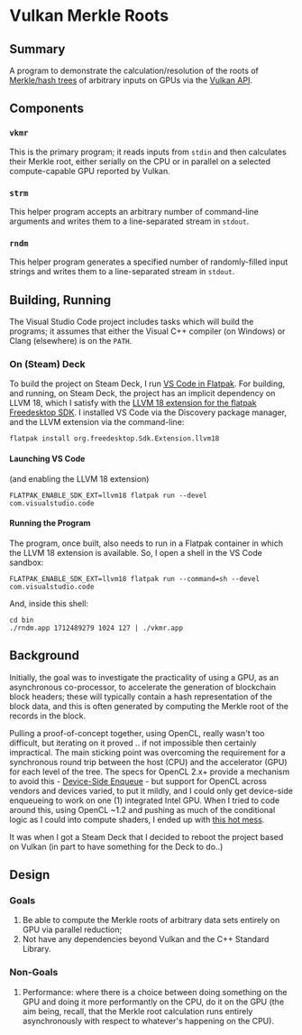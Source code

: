 # Vulkan Merkle Roots

## Summary
A program to demonstrate the calculation/resolution of the roots of [Merkle/hash trees](https://en.wikipedia.org/wiki/Merkle_tree) of arbitrary inputs on GPUs via the [Vulkan API](https://en.wikipedia.org/wiki/Vulkan).

## Components
### `vkmr`
This is the primary program; it reads inputs from `stdin` and then calculates their Merkle root, either serially on the CPU or in parallel on a selected compute-capable GPU reported by Vulkan.

### `strm`
This helper program accepts an arbitrary number of command-line arguments and writes them to a line-separated stream in `stdout`.

### `rndm`
This helper program generates a specified number of randomly-filled input strings and writes them to a line-separated stream in `stdout`.

## Building, Running
The Visual Studio Code project includes tasks which will build the programs; it assumes that either the Visual C++ compiler (on Windows) or Clang (elsewhere) is on the `PATH`.

### On (Steam) Deck
To build the project on Steam Deck, I run [VS Code in Flatpak](https://flathub.org/apps/com.visualstudio.code). For building, and running, on Steam Deck, the project has an implicit dependency on LLVM 18, which I satisfy with the [LLVM 18 extension for the flatpak Freedesktop SDK](https://github.com/flathub/org.freedesktop.Sdk.Extension.llvm18). I installed VS Code via the Discovery package manager, and the LLVM extension via the command-line:
```
flatpak install org.freedesktop.Sdk.Extension.llvm18
```

#### Launching VS Code
(and enabling the LLVM 18 extension)
```
FLATPAK_ENABLE_SDK_EXT=llvm18 flatpak run --devel com.visualstudio.code
```

#### Running the Program
The program, once built, also needs to run in a Flatpak container in which the LLVM 18 extension is available. So, I open a shell in the VS Code sandbox:
```
FLATPAK_ENABLE_SDK_EXT=llvm18 flatpak run --command=sh --devel com.visualstudio.code
```

And, inside this shell:
```
cd bin
./rndm.app 1712489279 1024 127 | ./vkmr.app
```

## Background
Initially, the goal was to investigate the practicality of using a GPU, as an asynchronous co-processor, to accelerate the generation of blockchain block headers; these will typically contain a hash representation of the block data, and this is often generated by computing the Merkle root of the records in the block.

Pulling a proof-of-concept together, using OpenCL, really wasn't too difficult, but iterating on it proved .. if not impossible then certainly impractical. The main sticking point was overcoming the requirement for a synchronous round trip between the host (CPU) and the accelerator (GPU) for each level of the tree. The specs for OpenCL 2.x+  provide a mechanism to avoid this - [Device-Side Enqueue](https://registry.khronos.org/OpenCL/specs/3.0-unified/html/OpenCL_API.html#device-side-enqueue) - but support for OpenCL across vendors and devices varied, to put it mildly, and I could only get device-side enqueueing to work on one (1) integrated Intel GPU. When I tried to code around this, using OpenCL ~1.2 and pushing as much of the conditional logic as I could into compute shaders, I ended up with [this hot mess](https://gist.github.com/viathefalcon/6d82a14214d6e4f7af29b75133ef6c16).

It was when I got a Steam Deck that I decided to reboot the project based on Vulkan (in part to have something for the Deck to do..)

## Design

### Goals
1. Be able to compute the Merkle roots of arbitrary data sets entirely on GPU via parallel reduction;
1. Not have any dependencies beyond Vulkan and the C++ Standard Library.

### Non-Goals
1. Performance: where there is a choice between doing something on the GPU and doing it more performantly on the CPU, do it on the GPU (the aim being, recall, that the Merkle root calculation runs entirely asynchronously with respect to whatever's happening on the CPU).